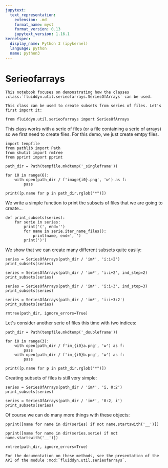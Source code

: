 ```yaml
---
jupytext:
  text_representation:
    extension: .md
    format_name: myst
    format_version: 0.13
    jupytext_version: 1.16.1
kernelspec:
  display_name: Python 3 (ipykernel)
  language: python
  name: python3
---
```


# Serieofarrays

```{raw-cell}
This notebook focuses on demonstrating how the classes :class:`fluiddyn.util.serieofarrays.SeriesOfArrays` can be used. 

This class can be used to create subsets from series of files. Let's first import it:
```

```{code-cell} ipython3
from fluiddyn.util.serieofarrays import SeriesOfArrays
```

This class works with a serie of files (or a file containing a serie of arrays) so we first need to create files. For this demo, we just create emtpy files.

```{code-cell} ipython3
import tempfile
from pathlib import Path
from shutil import rmtree
from pprint import pprint
```

```{code-cell} ipython3
path_dir = Path(tempfile.mkdtemp('_singleframe'))

for i0 in range(6):
    with open(path_dir / f'image{i0}.png', 'w') as f:
        pass
    
print([p.name for p in path_dir.rglob("*")])
```

We write a simple function to print the subsets of files that we are going to create...

```{code-cell} ipython3
def print_subsets(series):
    for serie in series:
        print('(', end='')
        for name in serie.iter_name_files():
            print(name, end=', ')
        print(')')
```

We show that we can create many different subsets quite easily:

```{code-cell} ipython3
series = SeriesOfArrays(path_dir / 'im*', 'i:i+2')
print_subsets(series)
```

```{code-cell} ipython3
series = SeriesOfArrays(path_dir / 'im*', 'i:i+2', ind_step=2)
print_subsets(series)
```

```{code-cell} ipython3
series = SeriesOfArrays(path_dir / 'im*', 'i:i+3', ind_stop=3)
print_subsets(series)
```

```{code-cell} ipython3
series = SeriesOfArrays(path_dir / 'im*', 'i:i+3:2')
print_subsets(series)
```

```{code-cell} ipython3
rmtree(path_dir, ignore_errors=True)
```

Let's consider another serie of files this time with two indices:

```{code-cell} ipython3
path_dir = Path(tempfile.mkdtemp('_doubleframe'))

for i0 in range(3):
    with open(path_dir / f'im_{i0}a.png', 'w') as f:
        pass
    with open(path_dir / f'im_{i0}b.png', 'w') as f:
        pass
    
print([p.name for p in path_dir.rglob("*")])
```

Creating subsets of files is still very simple:

```{code-cell} ipython3
series = SeriesOfArrays(path_dir / 'im*', 'i, 0:2')
print_subsets(series)
```

```{code-cell} ipython3
series = SeriesOfArrays(path_dir / 'im*', '0:2, i')
print_subsets(series)
```

Of course we can do many more things with these objects:

```{code-cell} ipython3
pprint([name for name in dir(series) if not name.startswith('__')])
```

```{code-cell} ipython3
pprint([name for name in dir(series.serie) if not name.startswith('__')])
```

```{code-cell} ipython3
rmtree(path_dir, ignore_errors=True)
```

```{raw-cell}
For the documentation on these methods, see the presentation of the API of the module :mod:`fluiddyn.util.serieofarrays`.
```
